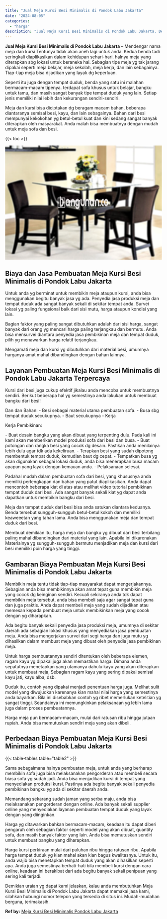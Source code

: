 ```yaml
---
title: "Jual Meja Kursi Besi Minimalis di Pondok Labu Jakarta"
date: "2024-08-05"
categories: 
  - "harga"
description: "Jual Meja Kursi Besi Minimalis di Pondok Labu Jakarta. Demikian uraian yg dapat kami jelaskan, kalau anda membutuhkan Meja Kursi Besi Minimalis di Pondok Lab..."
---
```


**Jual Meja Kursi Besi Minimalis di Pondok Labu Jakarta** – Mendengar nama meja dan kursi Tentunya tidak akan aneh lagi untuk anda. Kedua benda tadi seringkali diaplikasikan dalam kehidupan sehari-hari. halnya meja yang diterapkan sbg lokasi untuk beraneka hal. Sebagian tipe meja yg tak jarang dipakai seperti meja belajar, meja sekolah, meja kerja, dan lain sebagainya. Tiap-tiap meja bisa dijadikan yang layak dg keperluan.

Seperti itu juga dengan tempat duduk, benda yang satu ini malahan bermacam-macam tipenya. terdapat sofa khusus untuk belajar, bangku untuk tamu, dan masih sangat banyak tipe tempat duduk yang lain. Setiap jenis memiliki nilai lebih dan kekurangan sendiri-sendiri.

Meja dan kursi bisa diciptakan dg beragam macam bahan, beberapa diantaranya semisal besi, kayu, dan lain sebagainya. Bahan dari besi mempunyai kekokohan yg betul-betul kuat dan kini sedang sangat banyak diterapkan oleh masyarakat. Anda malah bisa membuatnya dengan mudah untuk meja sofa dan besi.

{{< toc >}}

![Jual Meja Kursi Besi Minimalis di Pondok Labu Jakarta](/images/jual-meja-besi-murah03.png)

## Biaya dan Jasa Pembuatan Meja Kursi Besi Minimalis di Pondok Labu Jakarta

Untuk anda yg berminat untuk membikin meja ataupun kursi, anda bisa menggunakan begitu banyak jasa yg ada. Penyedia jasa produksi meja dan tempat duduk ada sangat banyak sekali di sekitar tempat anda. Survei lokasi yg paling fungsional baik dari sisi mutu, harga ataupun kondisi yang lain.

Bagian faktor yang paling sangat dibutuhkan adalah dari sisi harga, sangat banyak dari orang yg mencari harga paling terjangkau dan bermutu. Anda bisa mensurvei diantara penyedia jasa pembikinan meja dan tempat duduk, pilih yg menawarkan harga relatif terjangkau.

Mengamati meja dan kursi yg dibutuhkan dari material besi, umumnya harganya amat mahal dibandingkan dengan bahan lainnya.

## Layanan Pembuatan Meja Kursi Besi Minimalis di Pondok Labu Jakarta Terpercaya

Kursi dari besi juga cukup efektif jikalau anda mencoba untuk membuatnya sendiri. Berikut beberapa hal yg semestinya anda lakukan untuk membuat bangku dari besi!

Dan dan Bahan: - Besi sebagai material utama pembuatan sofa. - Busa sbg tempat duduk secukupnya. - Baut secukupnya - Kerja

Kerja Pembikinan:

\- Buat desain bangku yang akan dibuat yang terpenting dulu. Pada kali ini kami akan memberikan model produksi sofa dari besi dan busa. - Buat potongan dan rangka besi yang cocok dg desain. Pastikan anda menilainya lebih dulu agar tdk ada kekeliruan. - Terapkan besi yang sudah dipotong membentuk tempat duduk, kemudian baut dg cepat. - Tempatkan busa yg akan digunakan sebagai lokasi duduk, anda bisa menerapkan busa macam apapun yang layak dengan kemauan anda. - Pelaksanaan selesai.

Padahal mudah dalam pembuatan sofa dari besi, yang khususnya anda memiliki perlengkapan dan bahan yang patut diaplikasikan. Anda dapat mencontoh beberapa kiat di atas atau melihat video tutorial pembikinan tempat duduk dari besi. Ada sangat banyak sekali kiat yg dapat anda dapatkan untuk membikin bangku dari besi.

Meja dan tempat duduk dari besi bisa anda satukan diantara keduanya. Benda tersebut sungguh-sungguh betul-betul kokoh dan memiliki keaweeetan yang tahan lama. Anda bisa menggunakan meja dan tempat duduk dari besi.

Membuat demikian itu, harga meja dan bangku yg dibuat dari besi terbilang paling mahal dibandingkan dari material yang lain. Apabila ini dikarenakan Materialnya yg sungguh-sungguh bermutu menjadikan meja dan kursi dari besi memiliki poin harga yang tinggi.

## Gambaran Biaya Pembuatan Meja Kursi Besi Minimalis di Pondok Labu Jakarta

Membikin meja tentu tidak tiap-tiap masyarakat dapat mengerjakannya. Sebagian anda bisa membikinnya akan amat tepat guna membikin meja yang cocok dg keinginan sendiri. Kecuali sekiranya anda tdk dapat membikin meja tersebut, anda bisa membeli saja agar sangat tepat guna dan juga praktis. Anda dapat membeli meja yang sudah dijadikan atau memesan kepada pembuat meja untuk membikinkan meja yang cocok dengan yg diharapkan.

Ada begitu banyak sekali penyedia jasa produksi meja, umumnya di sekitar daerah ada sebagian lokasi khusus yang menyediakan jasa pembuatan meja. Anda bisa mengerjakan survei dari segi harga dan juga mutu yg dihasilkan dalam membuat meja yang dibuat oleh penyedia jasa pembikinan meja.

Untuk harga pembuatannya sendiri ditentukan oleh beberapa elemen, ragam kayu yg dipakai juga akan memastikan harga. Dimana anda sepatutnya menetapkan yang utamanya dahulu kayu yang akan diterapkan untuk membuat meja, Sebagian ragam kayu yang sering dipakai semisal kayu jati, kayu alba, dsb.

Duduk itu, contoh yang dipakai menjadi penentuan harga juga. Melihat sulit model yang diwujudkan karenanya kian mahal nilai harga yang semestinya anda bayarkan. Bila ini disebabkan contoh yg ribet memerlukan ketelitian yg sangat tinggi. Seandainya ini memungkinkan pelaksanaan yg lebih lama juga dalam proses pembuatannya.

Harga meja pun bermacam-macam, mulai dari ratusan ribu hingga jutaan rupiah. Anda bisa memutuskan sendiri meja yang akan dibeli.

## Perbedaan Biaya Pembuatan Meja Kursi Besi Minimalis di Pondok Labu Jakarta

{{< table-tables table="table2" >}}

Sama sebagaimana halnya pembuatan meja, untuk anda yang berharap membikin sofa juga bisa melaksanakan pengorderan atau membeli secara biasa sofa yg sudah jadi. Anda bisa menjadikan kursi di tempat yang menyediakan produksi kursi. Pastinya ada begitu banyak sekali penyedia pembikinan bangku yg ada di sekitar daerah anda.

Memandang sekarang sudah jaman yang serba maju, anda bisa melaksanakan pengorderan dengan online. Ada banyak sekali supplier online yang menyediakan layanan pembuatan tempat duduk yang layak dengan yang diinginkan.

Harga yg ditawarkan bahkan bermacam-macam, keadaan itu dapat diberi pengaruh oleh sebagian faktor seperti model yang akan dibuat, quantity sofa, dan masih banyak faktor yang lain. Anda bisa memutuskan sendiri untuk membuat bangku yang diharapkan.

Harga kursi perkiraan mulai dari puluhan ribu hingga ratusan ribu. Apabila harga tempat duduk yg kian mahal akan kian bagus kwalitasnya. Untuk itu, anda wajib bisa menetapkan tempat duduk yang akan dihasilkan seperti apa. Anda juga semestinya berhati-hati bila membeli kursi dengan cara online, keadaan ini berakibat dari ada begitu banyak sekali penipuan yang sering kali terjadi.

Demikian uraian yg dapat kami jelaskan, kalau anda membutuhkan Meja Kursi Besi Minimalis di Pondok Labu Jakarta dapat memakai jasa kami, silahkan hubungi nomor telepon yang tersedia di situs ini. Mudah-mudahan berguna, terimakasih.

**Ref by:** [Meja Kursi Besi Minimalis Pondok Labu Jakarta](https://id.wikipedia.org/wiki/Meja)
